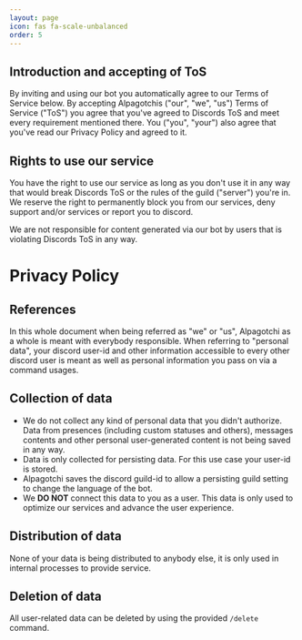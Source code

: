 ```yaml
---
layout: page
icon: fas fa-scale-unbalanced
order: 5
---
```


## Introduction and accepting of ToS
By inviting and using our bot you automatically agree to our Terms of Service below.
By accepting Alpagotchis ("our", "we", "us") Terms of Service ("ToS") you agree that you've agreed to Discords ToS and meet every requirement mentioned there. You ("you", "your") also agree that you've read our Privacy Policy and agreed to it.

## Rights to use our service
You have the right to use our service as long as you don't use it in any way that would break Discords ToS or the rules of the guild ("server") you're in. We reserve the right to permanently block you from our services, deny support and/or services or report you to discord.

We are not responsible for content generated via our bot by users that is violating Discords ToS in any way.

# Privacy Policy

## References
In this whole document when being referred as "we" or "us", Alpagotchi as a whole is meant with everybody responsible.
When referring to "personal data", your discord user-id and other information accessible to every other discord user is meant as well as personal information you pass on via a command usages.


## Collection of data
- We do not collect any kind of personal data that you didn't authorize. Data from presences (including custom statuses and others), messages contents and other personal user-generated content is not being saved in any way.
- Data is only collected for persisting data. For this use case your user-id is stored.
- Alpagotchi saves the discord guild-id to allow a persisting guild setting to change the language of the bot.
- We **DO NOT** connect this data to you as a user. This data is only used to optimize our services and advance the user experience.

## Distribution of data
None of your data is being distributed to anybody else, it is only used in internal processes to provide service.

## Deletion of data
All user-related data can be deleted by using the provided `/delete` command.
